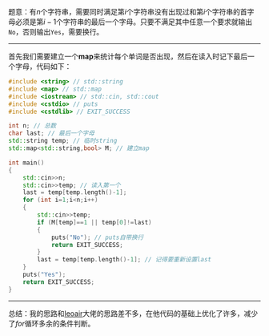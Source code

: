 题意：有$n$个字符串，需要同时满足第$i$个字符串没有出现过和第$i$个字符串的首字母必须是第$i-1$个字符串的最后一个字母。只要不满足其中任意一个要求就输出`No`，否则输出`Yes`，需要换行。
****
首先我们需要建立一个**map**来统计每个单词是否出现，然后在读入时记下最后一个字母，代码如下：
```cpp
#include <string> // std::string
#include <map> // std::map
#include <iostream> // std::cin, std::cout
#include <cstdio> // puts
#include <cstdlib> // EXIT_SUCCESS

int n; // 总数
char last; // 最后一个字母
std::string temp; // 临时string
std::map<std::string,bool> M; // 建立map

int main()
{
    std::cin>>n;
    std::cin>>temp; // 读入第一个
    last = temp[temp.length()-1];
    for (int i=1;i<n;i++)
    {
    	std::cin>>temp;
        if (M[temp]==1 || temp[0]!=last)
        {
            puts("No"); // puts自带换行
            return EXIT_SUCCESS;
        }
        last = temp[temp.length()-1]; // 记得要重新设置last
    }
    puts("Yes");
    return EXIT_SUCCESS;
}
```
****
总结：我的思路和[leoair](https://www.luogu.com.cn/user/124527)大佬的思路差不多，在他代码的基础上优化了许多，减少了$for$循环多余的条件判断。